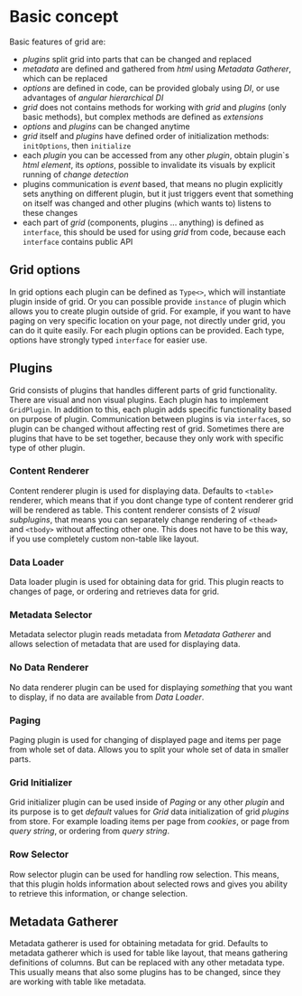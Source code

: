 # Basic concept

Basic features of grid are:
 - *plugins* split grid into parts that can be changed and replaced
 - *metadata* are defined and gathered from *html* using *Metadata Gatherer*, which can be replaced
 - *options* are defined in code, can be provided globaly using *DI*, or use advantages of *angular hierarchical DI*
 - *grid* does not contains methods for working with *grid* and *plugins* (only basic methods), but complex methods are defined as *extensions*
 - *options* and *plugins* can be changed anytime
 - *grid* itself and *plugins* have defined order of initialization methods: `initOptions`, then `initialize`
 - each *plugin* you can be accessed from any other *plugin*, obtain plugin`s *html element*, its *options*, possible to invalidate its visuals by explicit running of *change detection*
 - plugins communication is *event* based, that means no plugin explicitly sets anything on different plugin, but it just triggers event that something on itself was changed and other plugins (which wants to) listens to these changes
 - each part of *grid* (components, plugins ... anything) is defined as `interface`, this should be used for using *grid* from code, because each `interface` contains public API

## Grid options

In grid options each plugin can be defined as `Type<>`, which will instantiate plugin inside of grid. Or you can possible provide `instance` of plugin which allows you to create plugin outside of grid. For example, if you want to have paging on very specific location on your page, not directly under grid, you can do it quite easily. For each plugin options can be provided. Each type, options have strongly typed `interface` for easier use.

## Plugins

Grid consists of plugins that handles different parts of grid functionality. There are visual and non visual plugins. Each plugin has to implement `GridPlugin`. In addition to this, each plugin adds specific functionality based on purpose of plugin. Communication between plugins is via `interface`s, so plugin can be changed without affecting rest of grid. Sometimes there are plugins that have to be set together, because they only work with specific type of other plugin.

### Content Renderer

Content renderer plugin is used for displaying data. Defaults to `<table>` renderer, which means that if you dont change type of content renderer grid will be rendered as table. This content renderer consists of 2 *visual subplugins*, that means you can separately change rendering of `<thead>` and `<tbody>` without affecting other one. This does not have to be this way, if you use completely custom non-table like layout.

### Data Loader

Data loader plugin is used for obtaining data for grid. This plugin reacts to changes of page, or ordering and retrieves data for grid.

### Metadata Selector

Metadata selector plugin reads metadata from *Metadata Gatherer* and allows selection of metadata that are used for displaying data.

### No Data Renderer

No data renderer plugin can be used for displaying *something* that you want to display, if no data are available from *Data Loader*.

### Paging

Paging plugin is used for changing of displayed page and items per page from whole set of data. Allows you to split your whole set of data in smaller parts.

### Grid Initializer

Grid initializer plugin can be used inside of *Paging* or any other *plugin* and its purpose is to get *default* values for *Grid* data initialization of grid *plugins* from store. For example loading items per page from *cookies*, or page from *query string*, or ordering from *query string*.

### Row Selector

Row selector plugin can be used for handling row selection. This means, that this plugin holds information about selected rows and gives you ability to retrieve this information, or change selection.

## Metadata Gatherer

Metadata gatherer is used for obtaining metadata for grid. Defaults to metadata gatherer which is used for table like layout, that means gathering definitions of columns. But can be replaced with any other metadata type. This usually means that also some plugins has to be changed, since they are working with table like metadata.